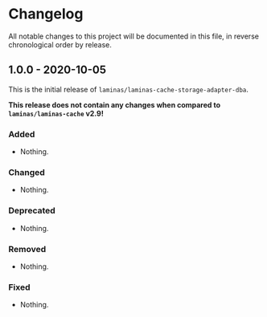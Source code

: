 # Changelog

All notable changes to this project will be documented in this file, in reverse chronological order by release.

## 1.0.0 - 2020-10-05

This is the initial release of `laminas/laminas-cache-storage-adapter-dba`.

 **This release does not contain any changes when compared to `laminas/laminas-cache` v2.9!** 

### Added

- Nothing.

### Changed

- Nothing.

### Deprecated

- Nothing.

### Removed

- Nothing.

### Fixed

- Nothing.

